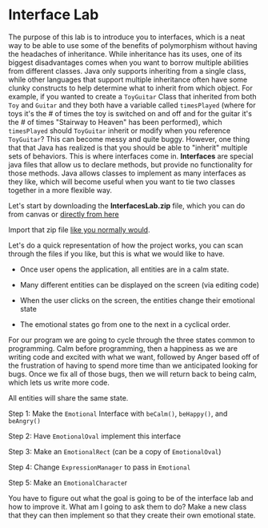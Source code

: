 # Interface Lab

The purpose of this lab is to introduce you to interfaces, which is a
neat way to be able to use some of the benefits of polymorphism without
having the headaches of inheritance. While inheritance has its uses, one
of its biggest disadvantages comes when you want to borrow multiple
abilities from different classes. Java only supports inheriting from a
single class, while other languages that support multiple inheritance
often have some clunky constructs to help determine what to inherit from
which object. For example, if you wanted to create a ```ToyGuitar``` Class
that inherited from both ```Toy``` and ```Guitar``` and they both have a
variable called ```timesPlayed``` (where for toys it's the \# of times the
toy is switched on and off and for the guitar it's the \# of times
"Stairway to Heaven" has been performed), which ```timesPlayed``` should
```ToyGuitar``` inherit or modify when you reference ```ToyGuitar```? This can
become messy and quite buggy. However, one thing that that Java has
realized is that you should be able to "inherit" multiple sets of
behaviors. This is where interfaces come in. **Interfaces** are special
java files that allow us to declare methods, but provide no
functionality for those methods. Java allows classes to implement as
many interfaces as they like, which will become useful when you want to
tie two classes together in a more flexible way.

Let's start by downloading the **InterfacesLab.zip** file, which you can do
from canvas or [directly from here](http://go.djosv.com/interface)

Import that zip file [like you normally would](lab2media/media/image2.gif).

Let's do a quick representation of how the project works, you can scan
through the files if you like, but this is what we would like to have.

  - Once user opens the application, all entities are in a calm state.

  - Many different entities can be displayed on the screen (via editing
    code)

  - When the user clicks on the screen, the entities change their
    emotional state

  - The emotional states go from one to the next in a cyclical order.

For our program we are going to cycle through the three states common to
programming. Calm before programming, then a happiness as we are writing
code and excited with what we want, followed by Anger based off of the
frustration of having to spend more time than we anticipated looking for
bugs. Once we fix all of those bugs, then we will return back to being
calm, which lets us write more code.

All entities will share the same state.

Step 1: Make the ```Emotional``` Interface with ```beCalm()```, ```beHappy()```, and
```beAngry()```

Step 2: Have ```EmotionalOval``` implement this interface

Step 3: Make an ```EmotionalRect``` (can be a copy of ```EmotionalOval```)

Step 4: Change ```ExpressionManager``` to pass in ```Emotional```

Step 5: Make an ```EmotionalCharacte```r

You have to figure out what the goal is going to be of the interface lab
and how to improve it. What am I going to ask them to do? Make a new
class that they can then implement so that they create their own emotional state. 
